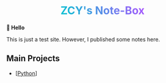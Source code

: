 <center><h1><span style="-webkit-background-clip: text;-webkit-text-fill-color: transparent;color:#7aa2f7;background-color:#7aa2f7;background-image: linear-gradient(62deg, #07c4d1 0%, #ad55ff 100%)"> ZCY's Note-Box </span></h1></center>

**👋 Hello**

This is just a test site. However, I published some notes here.

## Main Projects

* [[Python]]

[//begin]: # "Autogenerated link references for markdown compatibility"
[Python]: notes/Python "Python"
[//end]: # "Autogenerated link references"